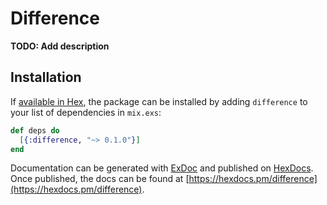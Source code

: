# Difference

**TODO: Add description**

## Installation

If [available in Hex](https://hex.pm/docs/publish), the package can be installed
by adding `difference` to your list of dependencies in `mix.exs`:

```elixir
def deps do
  [{:difference, "~> 0.1.0"}]
end
```

Documentation can be generated with [ExDoc](https://github.com/elixir-lang/ex_doc)
and published on [HexDocs](https://hexdocs.pm). Once published, the docs can
be found at [https://hexdocs.pm/difference](https://hexdocs.pm/difference).

